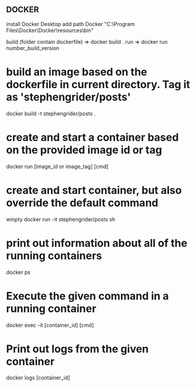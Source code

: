 ## DOCKER
install Docker Desktop
add path Docker "C:\Program Files\Docker\Docker\resources\bin"

build (folder contain dockerfile) => docker build .
run => docker run number_build_version


# build an image based on the dockerfile in current directory. Tag it as 'stephengrider/posts'
docker build -t stephengrider/posts .
# create and start a container based on the provided image id or tag
docker run [image_id or image_tag] [cmd]
# create and start container, but also override the default command
winpty docker run -it stephengrider/posts sh
# print out information about all of the running containers
docker ps
# Execute the given command in a running container
docker exec -it [container_id] [cmd]
# Print out logs from the given container
docker logs [container_id]

